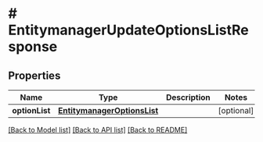 # # EntitymanagerUpdateOptionsListResponse


## Properties 


Name | Type | Description | Notes
------------ | ------------- | ------------- | -------------
**optionList**| [**EntitymanagerOptionsList**](EntitymanagerOptionsList.md) |   | [optional]


[[Back to Model list]](../../README.md#models) [[Back to API list]](../../README.md#endpoints) [[Back to README]](../../README.md)

